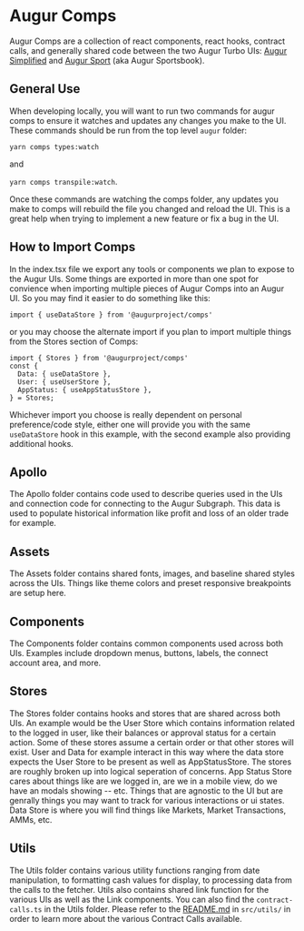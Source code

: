 # Augur Comps

Augur Comps are a collection of react components, react hooks, contract calls, and generally shared code between the two Augur Turbo UIs: [Augur Simplified](../simplified/README.md) and [Augur Sport](../sport/README.md) (aka Augur Sportsbook).

## General Use
When developing locally, you will want to run two commands for augur comps to ensure it watches and updates any changes you make to the UI. These commands should be run from the top level `augur` folder:

```yarn comps types:watch```

and

```yarn comps transpile:watch```.

Once these commands are watching the comps folder, any updates you make to comps will rebuild the file you changed and reload the UI. This is a great help when trying to implement a new feature or fix a bug in the UI.


## How to Import Comps
In the index.tsx file we export any tools or components we plan to expose to the Augur UIs. Some things are exported in more than one spot for convience when importing multiple pieces of Augur Comps into an Augur UI. So you may find it easier to do something like this:

```
import { useDataStore } from '@augurproject/comps'
```

or you may choose the alternate import if you plan to import multiple things from the Stores section of Comps:

```
import { Stores } from '@augurproject/comps'
const {
  Data: { useDataStore },
  User: { useUserStore },
  AppStatus: { useAppStatusStore },
} = Stores;
```

Whichever import you choose is really dependent on personal preference/code style, either one will provide you with the same `useDataStore` hook in this example, with the second example also providing additional hooks.

## Apollo
The Apollo folder contains code used to describe queries used in the UIs and connection code for connecting to the Augur Subgraph. This data is used to populate historical information like profit and loss of an older trade for example.

## Assets
The Assets folder contains shared fonts, images, and baseline shared styles across the UIs. Things like theme colors and preset responsive breakpoints are setup here.

## Components
The Components folder contains common components used across both UIs. Examples include dropdown menus, buttons, labels, the connect account area, and more.

## Stores
The Stores folder contains hooks and stores that are shared across both UIs. An example would be the User Store which contains information related to the logged in user, like their balances or approval status for a certain action. Some of these stores assume a certain order or that other stores will exist. User and Data for example interact in this way where the data store expects the User Store to be present as well as AppStatusStore. The stores are roughly broken up into logical seperation of concerns. App Status Store cares about things like are we logged in, are we in a mobile view, do we have an modals showing -- etc. Things that are agnostic to the UI but are genrally things you may want to track for various interactions or ui states. Data Store is where you will find things like Markets, Market Transactions, AMMs, etc.

## Utils
The Utils folder contains various utility functions ranging from date manipulation, to formatting cash values for display, to processing data from the calls to the fetcher. Utils also contains shared link function for the various UIs as well as the Link components. You can also find the `contract-calls.ts` in the Utils folder. Please refer to the [README.md](src/utils/README.md) in `src/utils/` in order to learn more about the various Contract Calls available.

